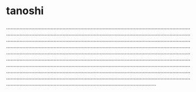 # tanoshi
.................................................................................................................................................................................................................................................................................................................................................................................................................................................................................................................................................................................................................................................................................................................................................................................................................................................................................................................................................................................................................................................................................................................................................................................................................................................................
